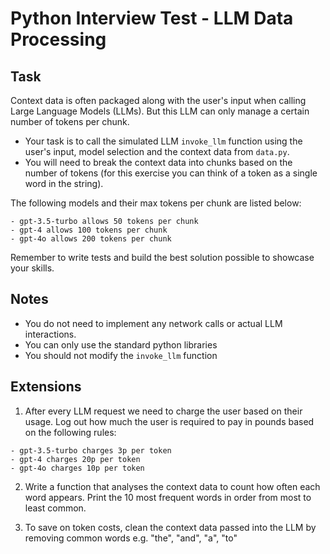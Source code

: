 # Python Interview Test - LLM Data Processing

## Task

Context data is often packaged along with the user's input when calling Large Language Models (LLMs). But this LLM can only manage a certain number of tokens per chunk.

- Your task is to call the simulated LLM `invoke_llm` function using the user's input, model selection and the context data from `data.py`.
- You will need to break the context data into chunks based on the number of tokens (for this exercise you can think of a token as a single word in the string).

The following models and their max tokens per chunk are listed below:

```
- gpt-3.5-turbo allows 50 tokens per chunk
- gpt-4 allows 100 tokens per chunk
- gpt-4o allows 200 tokens per chunk
```

Remember to write tests and build the best solution possible to showcase your skills.

## Notes

- You do not need to implement any network calls or actual LLM interactions.
- You can only use the standard python libraries
- You should not modify the `invoke_llm` function

## Extensions
1. After every LLM request we need to charge the user based on their usage. Log out how much the user is required to pay in pounds based on the following rules:

```
- gpt-3.5-turbo charges 3p per token
- gpt-4 charges 20p per token
- gpt-4o charges 10p per token
```

2. Write a function that analyses the context data to count how often each word appears. Print the 10 most frequent words in order from most to least common.

3. To save on token costs, clean the context data passed into the LLM by removing common words e.g. "the", "and", "a", "to"
